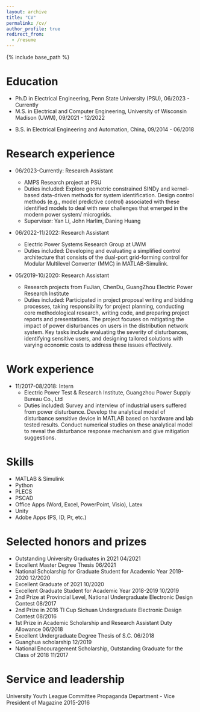 ```yaml
---
layout: archive
title: "CV"
permalink: /cv/
author_profile: true
redirect_from:
  - /resume
---
```


{% include base_path %}

Education
======
* Ph.D in Electrical Engineering, Penn State University (PSU), 06/2023 - Currently 
* M.S. in Electrical and Computer Engineering, University of Wisconsin Madison (UWM), 09/2021 - 12/2022
<!-- * M.S. in Electrical Engineering, China, 09/2018 - 06/2021-->
* B.S. in Electrical Engineering and Automation, China, 09/2014 - 06/2018 
 
Research experience
======
* 06/2023-Currently: Research Assistant
  * AMPS Research project at PSU 
  * Duties included: Explore geometric constrained SINDy and kernel-based data-driven methods for system identification. Design control methods (e.g., model predictive control) associated with these identified models to deal with new challenges that emerged in the modern power system/ microgrids.
  * Supervisor: Yan Li, John Harlim, Daning Huang

* 06/2022-11/2022: Research Assistant
  * Electric Power Systems Research Group at UWM 
  * Duties included: Developing and evaluating a simplified control architecture that consists of the dual-port grid-forming control for Modular Multilevel Converter (MMC) in MATLAB-Simulink.
 
* 05/2019-10/2020: Research Assistant
  * Research projects from FuJian, ChenDu, GuangZhou Electric Power Research Institute 
  * Duties included: Participated in project proposal writing and bidding processes, taking responsibility for project planning, conducting core methodological research, writing code, and preparing project reports and presentations. The project focuses on mitigating the impact of power disturbances on users in the distribution network system. Key tasks include evaluating the severity of disturbances, identifying sensitive users, and designing tailored solutions with varying economic costs to address these issues effectively. 

Work experience
======
* 11/2017-08/2018: Intern
  * Electric Power Test & Research Institute, Guangzhou Power Supply Bureau Co., Ltd
  * Duties included: Survey and interview of industrial users suffered from power disturbance. Develop the analytical model of disturbance sensitive device in MATLAB based on hardware and lab tested results. Conduct numerical studies on these analytical model to reveal the disturbance response mechanism and give mitigation suggestions.

Skills
======
* MATLAB & Simulink
* Python
* PLECS
* PSCAD
* Office Apps (Word, Excel, PowerPoint, Visio), Latex
* Unity
* Adobe Apps (PS, ID, Pr, etc.)

<!--
Publications
======
  <ul>{% for post in site.publications reversed %}
    {% include archive-single-cv.html %}
  {% endfor %}</ul>
  
Talks
======
  <ul>{% for post in site.talks reversed %}
    {% include archive-single-talk-cv.html  %}
  {% endfor %}</ul>
  
Teaching
======
  <ul>{% for post in site.teaching reversed %}
    {% include archive-single-cv.html %}
  {% endfor %}</ul>
-->

Selected honors and prizes
======
* Outstanding University Graduates in 2021                                                                                                                04/2021
* Excellent Master Degree Thesis <!--[PDF file](https://drive.google.com/drive/folders/1bmexQnCn0x8lkPwVd6ld_sWumBWk09QM?usp=sharing)-->              06/2021
* National Scholarship for Graduate Student for Academic Year 2019-2020                                                                                   12/2020
* Excellent Graduate of 2021                                                                                                                              10/2020
* Excellent Graduate Student for Academic Year 2018-2019                                                                                                  10/2019
* 2nd Prize at Provincial Level, National Undergraduate Electronic Design Contest                                                                         08/2017
* 2nd Prize in 2016 TI Cup Sichuan Undergraduate Electronic Design Contest                                                                                08/2016
* 1st Prize in Academic Scholarship and Research Assistant Duty Allowance                                                                            06/2018
* Excellent Undergraduate Degree Thesis of S.C.                                                                                                          06/2018
* Guanghua scholarship                                                                                                                                    12/2019
* National Encouragement Scholarship, Outstanding Graduate for the Class of 2018                                                                          11/2017

Service and leadership
======
University Youth League Committee Propaganda Department - Vice President of Magazine                                                                    2015-2016
